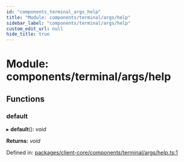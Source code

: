 ```yaml
---
id: "components_terminal_args_help"
title: "Module: components/terminal/args/help"
sidebar_label: "components/terminal/args/help"
custom_edit_url: null
hide_title: true
---
```


# Module: components/terminal/args/help

## Functions

### default

▸ **default**(): *void*

**Returns:** *void*

Defined in: [packages/client-core/components/terminal/args/help.ts:1](https://github.com/xr3ngine/xr3ngine/blob/66a84a950/packages/client-core/components/terminal/args/help.ts#L1)
